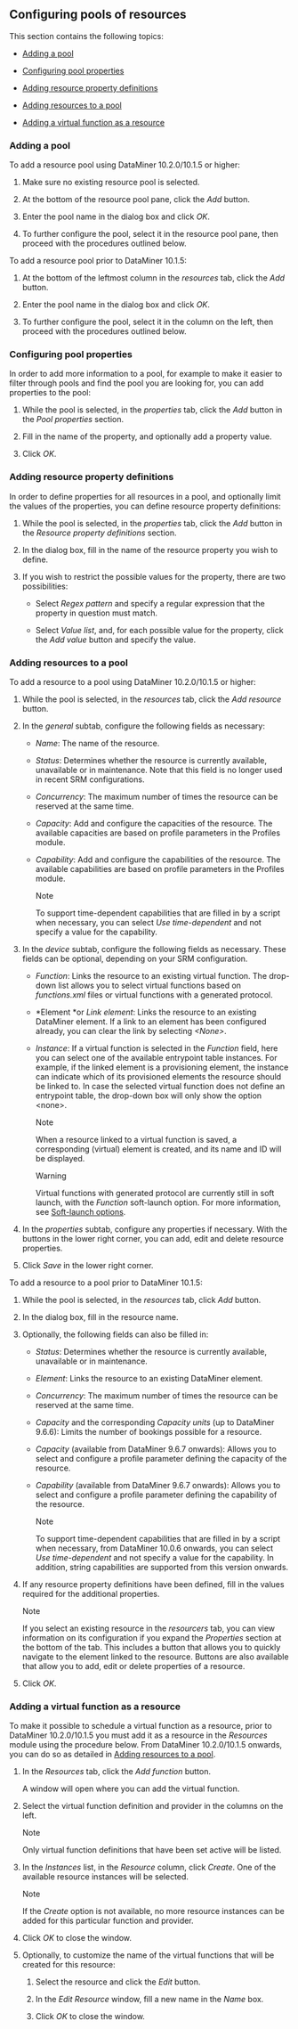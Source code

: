 ## Configuring pools of resources

This section contains the following topics:

- [Adding a pool](#adding-a-pool)

- [Configuring pool properties](#configuring-pool-properties)

- [Adding resource property definitions](#adding-resource-property-definitions)

- [Adding resources to a pool](#adding-resources-to-a-pool)

- [Adding a virtual function as a resource](#adding-a-virtual-function-as-a-resource)

### Adding a pool

To add a resource pool using DataMiner 10.2.0/10.1.5 or higher:

1. Make sure no existing resource pool is selected.

2. At the bottom of the resource pool pane, click the *Add* button.

3. Enter the pool name in the dialog box and click *OK*.

4. To further configure the pool, select it in the resource pool pane, then proceed with the procedures outlined below.

To add a resource pool prior to DataMiner 10.1.5:

1. At the bottom of the leftmost column in the *resources* tab, click the *Add* button.

2. Enter the pool name in the dialog box and click *OK*.

3. To further configure the pool, select it in the column on the left, then proceed with the procedures outlined below.

### Configuring pool properties

In order to add more information to a pool, for example to make it easier to filter through pools and find the pool you are looking for, you can add properties to the pool:

1. While the pool is selected, in the *properties* tab, click the *Add* button in the *Pool properties* section.

2. Fill in the name of the property, and optionally add a property value.

3. Click *OK*.

### Adding resource property definitions

In order to define properties for all resources in a pool, and optionally limit the values of the properties, you can define resource property definitions:

1. While the pool is selected, in the *properties* tab, click the *Add* button in the *Resource property definitions* section.

2. In the dialog box, fill in the name of the resource property you wish to define.

3. If you wish to restrict the possible values for the property, there are two possibilities:

    - Select *Regex pattern* and specify a regular expression that the property in question must match.

    - Select *Value list*, and, for each possible value for the property, click the *Add value* button and specify the value.

### Adding resources to a pool

To add a resource to a pool using DataMiner 10.2.0/10.1.5 or higher:

1. While the pool is selected, in the *resources* tab, click the *Add* *resource* button.

2. In the *general* subtab, configure the following fields as necessary:

    - *Name*: The name of the resource.

    - *Status*: Determines whether the resource is currently available, unavailable or in maintenance. Note that this field is no longer used in recent SRM configurations.

    - *Concurrency*: The maximum number of times the resource can be reserved at the same time.

    - *Capacity*: Add and configure the capacities of the resource. The available capacities are based on profile parameters in the Profiles module.

    - *Capability*: Add and configure the capabilities of the resource. The available capabilities are based on profile parameters in the Profiles module.

        > [!NOTE]
        > To support time-dependent capabilities that are filled in by a script when necessary, you can select *Use time-dependent* and not specify a value for the capability.

3. In the *device* subtab, configure the following fields as necessary. These fields can be optional, depending on your SRM configuration.

    - *Function*: Links the resource to an existing virtual function. The drop-down list allows you to select virtual functions based on *functions.xml* files or virtual functions with a generated protocol.

    - *Element *or *Link element*: Links the resource to an existing DataMiner element. If a link to an element has been configured already, you can clear the link by selecting *\<None>*.

    - *Instance*: If a virtual function is selected in the *Function* field, here you can select one of the available entrypoint table instances. For example, if the linked element is a provisioning element, the instance can indicate which of its provisioned elements the resource should be linked to. In case the selected virtual function does not define an entrypoint table, the drop-down box will only show the option \<none>.

        > [!NOTE]
        > When a resource linked to a virtual function is saved, a corresponding (virtual) element is created, and its name and ID will be displayed.

        > [!WARNING]
        > Virtual functions with generated protocol are currently still in soft launch, with the *Function* soft-launch option. For more information, see [Soft-launch options](https://community.dataminer.services/documentation/soft-launch-options/).

4. In the *properties* subtab, configure any properties if necessary. With the buttons in the lower right corner, you can add, edit and delete resource properties.

5. Click *Save* in the lower right corner.

To add a resource to a pool prior to DataMiner 10.1.5:

1. While the pool is selected, in the *resources* tab, click *Add* button.

2. In the dialog box, fill in the resource name.

3. Optionally, the following fields can also be filled in:

    - *Status*: Determines whether the resource is currently available, unavailable or in maintenance.

    - *Element*: Links the resource to an existing DataMiner element.

    - *Concurrency*: The maximum number of times the resource can be reserved at the same time.

    - *Capacity* and the corresponding *Capacity units* (up to DataMiner 9.6.6): Limits the number of bookings possible for a resource.

    - *Capacity* (available from DataMiner 9.6.7 onwards): Allows you to select and configure a profile parameter defining the capacity of the resource.

    - *Capability* (available from DataMiner 9.6.7 onwards): Allows you to select and configure a profile parameter defining the capability of the resource.

        > [!NOTE]
        > To support time-dependent capabilities that are filled in by a script when necessary, from DataMiner 10.0.6 onwards, you can select *Use time-dependent* and not specify a value for the capability. In addition, string capabilities are supported from this version onwards.

4. If any resource property definitions have been defined, fill in the values required for the additional properties.

    > [!NOTE]
    > If you select an existing resource in the *resourcers* tab, you can view information on its configuration if you expand the *Properties* section at the bottom of the tab. This includes a button that allows you to quickly navigate to the element linked to the resource. Buttons are also available that allow you to add, edit or delete properties of a resource.

5. Click *OK*.

### Adding a virtual function as a resource

To make it possible to schedule a virtual function as a resource, prior to DataMiner 10.2.0/10.1.5 you must add it as a resource in the *Resources* module using the procedure below. From DataMiner 10.2.0/10.1.5 onwards, you can do so as detailed in [Adding resources to a pool](#adding-resources-to-a-pool).

1. In the *Resources* tab, click the *Add function* button.

    A window will open where you can add the virtual function.

2. Select the virtual function definition and provider in the columns on the left.

    > [!NOTE]
    > Only virtual function definitions that have been set active will be listed.

3. In the *Instances* list, in the *Resource* column, click *Create*. One of the available resource instances will be selected.

    > [!NOTE]
    > If the *Create* option is not available, no more resource instances can be added for this particular function and provider.

4. Click *OK* to close the window.

5. Optionally, to customize the name of the virtual functions that will be created for this resource:

    1. Select the resource and click the *Edit* button.

    2. In the *Edit Resource* window, fill a new name in the *Name* box.

    3. Click *OK* to close the window.
